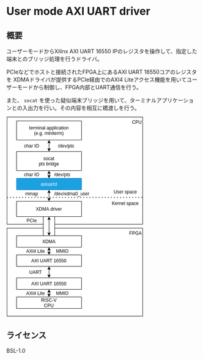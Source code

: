 # User mode AXI UART driver

## 概要

ユーザーモードからXilinx AXI UART 16550 IPのレジスタを操作して、指定した端末とのブリッジ処理を行うドライバ。

PCIeなどでホストと接続されたFPGA上にあるAXI UART 16550コアのレジスタを XDMAドライバが提供するPCIe経由でのAXI4 Liteアクセス機能を用いてユーザーモードから制御し、FPGA内部とUART通信を行う。

また、 `socat` を使った疑似端末ブリッジを用いて、ターミナルアプリケーションとの入出力を行い。その内容を相互に橋渡しを行う。

![システム構成例](./system.drawio.png)

## ライセンス

BSL-1.0